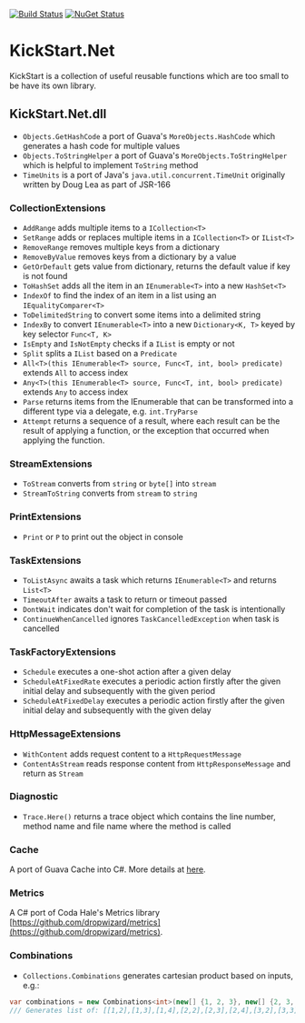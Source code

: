 [![Build Status](https://travis-ci.org/mcai4gl2/KickStart.Net.svg)](https://travis-ci.org/mcai4gl2/KickStart.Net)
[![NuGet Status](http://img.shields.io/nuget/v/KickStart.Net.svg?style=flat)](https://www.nuget.org/packages/KickStart.Net/)

# KickStart.Net

KickStart is a collection of useful reusable functions which are too small to be have its own library.

## KickStart.Net.dll

* `Objects.GetHashCode` a port of Guava's `MoreObjects.HashCode` which generates a hash code for multiple values
* `Objects.ToStringHelper` a port of Guava's `MoreObjects.ToStringHelper` which is helpful to implement `ToString` method 
* `TimeUnits` is a port of Java's `java.util.concurrent.TimeUnit` originally written by Doug Lea as part of JSR-166

### CollectionExtensions
* `AddRange` adds multiple items to a `ICollection<T>`
* `SetRange` adds or replaces multiple items in a `ICollection<T>` or `IList<T>`
* `RemoveRange` removes multiple keys from a dictionary
* `RemoveByValue` removes keys from a dictionary by a value
* `GetOrDefault` gets value from dictionary, returns the default value if key is not found
* `ToHashSet` adds all the item in an `IEnumerable<T>` into a new `HashSet<T>`
* `IndexOf` to find the index of an item in a list using an `IEqualityComparer<T>`
* `ToDelimitedString` to convert some items into a delimited string
* `IndexBy` to convert `IEnumerable<T>` into a new `Dictionary<K, T>` keyed by key selector `Func<T, K>`
* `IsEmpty` and `IsNotEmpty` checks if a `IList` is empty or not
* `Split` splits a `IList` based on a `Predicate` 
* `All<T>(this IEnumerable<T> source, Func<T, int, bool> predicate)` extends `All` to access index
* `Any<T>(this IEnumerable<T> source, Func<T, int, bool> predicate)` extends `Any` to access index
* `Parse` returns items from the IEnumerable<string> that can be transformed into a different type via a delegate, e.g. `int.TryParse`
* `Attempt` returns a sequence of a result, where each result can be the result of applying a function, or the exception that occurred when applying the function.

### StreamExtensions
* `ToStream` converts from `string` or `byte[]` into `stream`
* `StreamToString` converts from `stream` to `string`

### PrintExtensions
* `Print` or `P` to print out the object in console

### TaskExtensions
* `ToListAsync` awaits a task which returns `IEnumerable<T>` and returns `List<T>`
* `TimeoutAfter` awaits a task to return or timeout passed
* `DontWait` indicates don't wait for completion of the task is intentionally
* `ContinueWhenCancelled` ignores `TaskCancelledException` when task is cancelled 

### TaskFactoryExtensions
* `Schedule` executes a one-shot action after a given delay
* `ScheduleAtFixedRate` executes a periodic action firstly after the given initial delay and subsequently with the given period
* `ScheduleAtFixedDelay` executes a periodic action firstly after the given initial delay and subsequently with the given delay

### HttpMessageExtensions
* `WithContent` adds request content to a `HttpRequestMessage`
* `ContentAsStream` reads response content from `HttpResponseMessage` and return as `Stream`

### Diagnostic
* `Trace.Here()` returns a trace object which contains the line number, method name and file name where the method is called

### Cache
A port of Guava Cache into C#. More details at [here](KickStart.Net/Cache/README.md).

### Metrics
A C# port of Coda Hale's Metrics library [https://github.com/dropwizard/metrics](https://github.com/dropwizard/metrics).

### Combinations

* `Collections.Combinations` generates cartesian product based on inputs, e.g.:
```C#
var combinations = new Combinations<int>(new[] {1, 2, 3}, new[] {2, 3, 4});
/// Generates list of: [[1,2],[1,3],[1,4],[2,2],[2,3],[2,4],[3,2],[3,3],[3,4]]
```
